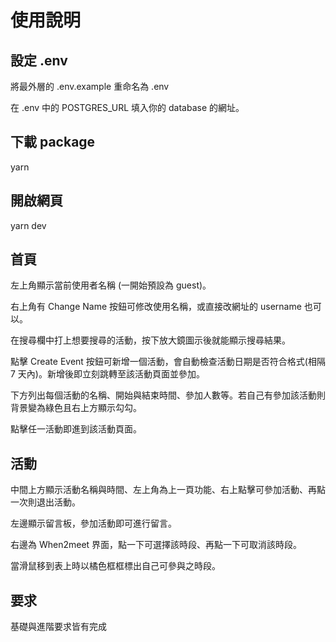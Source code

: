 # 使用說明

## 設定 .env

將最外層的 .env.example 重命名為 .env

在 .env 中的 POSTGRES_URL 填入你的 database 的網址。

## 下載 package

yarn

## 開啟網頁

yarn dev

## 首頁

左上角顯示當前使用者名稱 (一開始預設為 guest)。

右上角有 Change Name 按鈕可修改使用名稱，或直接改網址的 username 也可以。

在搜尋欄中打上想要搜尋的活動，按下放大鏡圖示後就能顯示搜尋結果。

點擊 Create Event 按鈕可新增一個活動，會自動檢查活動日期是否符合格式(相隔 7 天內)。新增後即立刻跳轉至該活動頁面並參加。

下方列出每個活動的名稱、開始與結束時間、參加人數等。若自己有參加該活動則背景變為綠色且右上方顯示勾勾。

點擊任一活動即進到該活動頁面。

## 活動

中間上方顯示活動名稱與時間、左上角為上一頁功能、右上點擊可參加活動、再點一次則退出活動。

左邊顯示留言板，參加活動即可進行留言。

右邊為 When2meet 界面，點一下可選擇該時段、再點一下可取消該時段。

當滑鼠移到表上時以橘色框框標出自己可參與之時段。

## 要求

基礎與進階要求皆有完成





